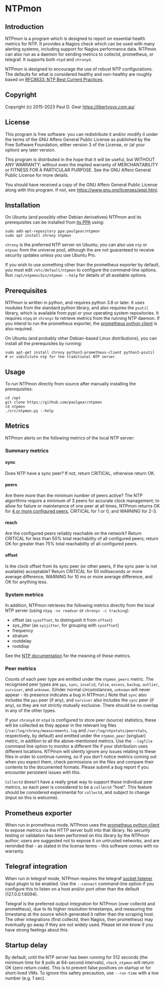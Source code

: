 # NTPmon

## Introduction

NTPmon is a program which is designed to report on essential health metrics for
NTP.  It provides a Nagios check which can be used with many alerting systems,
including support for Nagios performance data.  NTPmon can also run as a daemon
for sending metrics to collectd, prometheus, or telegraf.  It supports both
`ntpd` and `chronyd`.

NTPmon is designed to encourage the use of robust NTP configurations.  The
defaults for what is considered healthy and non-healthy are roughly based on
[RFC8633: NTP Best Current
Practices](https://datatracker.ietf.org/doc/html/rfc8633).

## Copyright

Copyright (c) 2015-2023 Paul D. Gear <https://libertysys.com.au/>

## License

This program is free software: you can redistribute it and/or modify it under
the terms of the GNU Affero General Public License as published by the Free
Software Foundation, either version 3 of the License, or (at your option) any
later version.

This program is distributed in the hope that it will be useful, but WITHOUT ANY
WARRANTY; without even the implied warranty of MERCHANTABILITY or FITNESS FOR A
PARTICULAR PURPOSE.  See the GNU Affero General Public License for more details.

You should have received a copy of the GNU Affero General Public License along
with this program.  If not, see <https://www.gnu.org/licenses/agpl.html>.

## Installation

On Ubuntu (and possibly other Debian derivatives) NTPmon and its prerequisites
can be installed from [its
PPA](https://launchpad.net/~paulgear/+archive/ubuntu/ntpmon/) using:

    sudo add-apt-repository ppa:paulgear/ntpmon
    sudo apt install chrony ntpmon

`chrony` is the preferred NTP server on Ubuntu; you can also use `ntp` or
`ntpsec` from the universe pool, although the are not guaranteed to receive
security updates unless you use Ubuntu Pro.

If you wish to use something other than the prometheus exporter by default, you
must edit `/etc/default/ntpmon` to configure the command-line options.  Run
`/opt/ntpmon/bin/ntpmon --help` for details of all available options.

## Prerequisites

NTPmon is written in python, and requires python 3.8 or later.  It uses modules
from the standard python library, and also requires the `psutil` library, which
is available from pypi or your operating system repositories. It requires `ntpq`
or `chronyc` to retrieve metrics from the running NTP daemon. If you intend to
run the prometheus exporter, the [prometheus python
client](https://pypi.org/project/prometheus-client/) is also required.

On Ubuntu (and probably other Debian-based Linux distributions), you can install
all the prerequisites by running:

    sudo apt-get install chrony python3-prometheus-client python3-psutil
    # or substitute ntp for the traditional NTP server

## Usage

To run NTPmon directly from source after manually installing the prerequisites:

    cd /opt
    git clone https://github.com/paulgear/ntpmon
    cd ntpmon
    ./src/ntpmon.py --help

## Metrics

NTPmon alerts on the following metrics of the local NTP server:

### Summary metrics

#### sync

Does NTP have a sync peer?  If not, return CRITICAL, otherwise return OK.

#### peers

Are there more than the minimum number of peers active?  The NTP algorithms
require a minimum of 3 peers for accurate clock management; to allow for failure
or maintenance of one peer at all times, NTPmon returns OK for [4 or more
configured peers](https://datatracker.ietf.org/doc/html/rfc8633#section-3.2),
CRITICAL for 1 or 0, and WARNING for 2-3.

#### reach

Are the configured peers reliably reachable on the network?  Return CRITICAL for
less than 50% total reachability of all configured peers; return OK for greater
than 75% total reachability of all configured peers.

#### offset

Is the clock offset from its sync peer (or other peers, if the sync peer is not
available) acceptable?  Return CRITICAL for 50 milliseconds or more average
difference, WARNING for 10 ms or more average difference, and OK for anything
less.

### System metrics

In addition, NTPmon retrieves the following metrics directly from the local NTP
server (using `ntpq -nc readvar` or `chronyc -c tracking`):

- offset (as `sysoffset`, to distinguish it from `offset`)
- sys_jitter (as `sysjitter`, for grouping with `sysoffset`)
- frequency
- stratum
- rootdelay
- rootdisp

See the [NTP documentation](http://doc.ntp.org/current-stable/ntpq.html#system)
for the meaning of these metrics.

### Peer metrics

Counts of each peer type are emitted under the `ntpmon_peers` metric.  The
recognised peer types are `pps`, `sync`, `invalid`, `false`, `excess`, `backup`,
`outlier`, `survivor`, and `unknown`.  (Under normal circumstances, `unknown`
will never appear - its presence indicates a bug in NTPmon.)  Note that `sync`
also includes the `pps` peer (if any), and `survivor` also includes the `sync`
peer (if any), so they are not strictly mutually exclusive.  There should be no
overlap in any of the other types.

If your `chronyd` or `ntpd` is configured to store peer (source) statistics,
these will be collected as they appear in the relevant log files
(`/var/log/chrony/measurements.log` and `/var/log/ntpstats/peerstats`,
respectively, by default) and emitted under the `ntpmon_peer` (singluar) metric,
in addition to all the above-mentioned metrics.  Use the `--logfile` command
line option to monitor a different file if your distribution uses different
locations.  NTPmon will silently ignore any issues relating to these files in
order to continue running, so if you don't notice metrics coming out when you
expect them, check permissions on the files and compare their contents to the
documented formats.  Please submit a bug report if you encounter persistent
issues with this.

`Collectd` doesn't have a really great way to support these individual peer
metrics, so each peer is considered to be a `collectd` "host".  This feature
should be considered experimental for `collectd`, and subject to change (input
on this is welcome).

## Prometheus exporter

When run in prometheus mode, NTPmon uses the [prometheus python
client](https://pypi.python.org/pypi/prometheus_client) to expose metrics via
the HTTP server built into that library.  No security testing or validation has
been performed on this library by the NTPmon author; users are suggested not to
expose it on untrusted networks, and are reminded that - as stated in the
license terms - this software comes with no warranty.

## Telegraf integration

When run in telegraf mode, NTPmon requires the telegraf [socket
listener](https://docs.influxdata.com/telegraf/v1/plugins/#input-socket_listener)
input plugin to be enabled.  Use the `--connect` command-line option if you
configure this to listen on a host and/or port other than the default
(127.0.0.1:8094).

Telegraf is the preferred output integration for NTPmon (over collectd and
prometheus), due to its higher resolution timestamps, and measuring the
timestamp at the source which generated it rather than the scraping host.  The
other integrations (first collectd, then Nagios, then prometheus) may eventually
go away if they are not widely used.  Please let me know if you have strong
feelings about this.

## Startup delay

By default, until the NTP server has been running for 512 seconds (the minimum
time for 8 polls at 64-second intervals), `check_ntpmon` will return OK (zero
return code). This is to prevent false positives on startup or for short-lived
VMs.  To ignore this safety precaution, use `--run-time` with a low number
(e.g. 1 sec).
